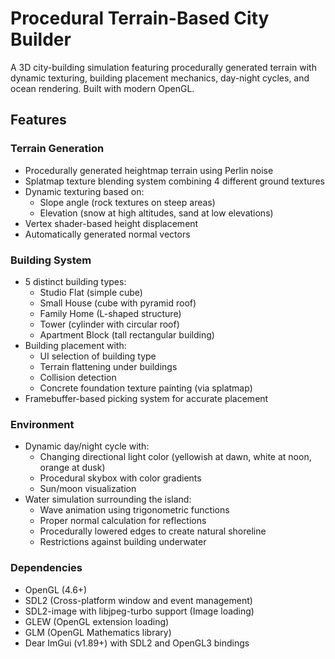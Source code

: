 # Procedural Terrain-Based City Builder

A 3D city-building simulation featuring procedurally generated terrain with dynamic texturing, building placement mechanics, day-night cycles, and ocean rendering. Built with modern OpenGL.

## Features

### Terrain Generation

- Procedurally generated heightmap terrain using Perlin noise
- Splatmap texture blending system combining 4 different ground textures
- Dynamic texturing based on:
  - Slope angle (rock textures on steep areas)
  - Elevation (snow at high altitudes, sand at low elevations)
- Vertex shader-based height displacement
- Automatically generated normal vectors

### Building System

- 5 distinct building types:
  - Studio Flat (simple cube)
  - Small House (cube with pyramid roof)
  - Family Home (L-shaped structure)
  - Tower (cylinder with circular roof)
  - Apartment Block (tall rectangular building)
- Building placement with:
  - UI selection of building type
  - Terrain flattening under buildings
  - Collision detection
  - Concrete foundation texture painting (via splatmap)
- Framebuffer-based picking system for accurate placement

### Environment

- Dynamic day/night cycle with:
  - Changing directional light color (yellowish at dawn, white at noon, orange at dusk)
  - Procedural skybox with color gradients
  - Sun/moon visualization
- Water simulation surrounding the island:
  - Wave animation using trigonometric functions
  - Proper normal calculation for reflections
  - Procedurally lowered edges to create natural shoreline
  - Restrictions against building underwater

### Dependencies

- OpenGL (4.6+)
- SDL2 (Cross-platform window and event management)
- SDL2-image with libjpeg-turbo support (Image loading)
- GLEW (OpenGL extension loading)
- GLM (OpenGL Mathematics library)
- Dear ImGui (v1.89+) with SDL2 and OpenGL3 bindings
